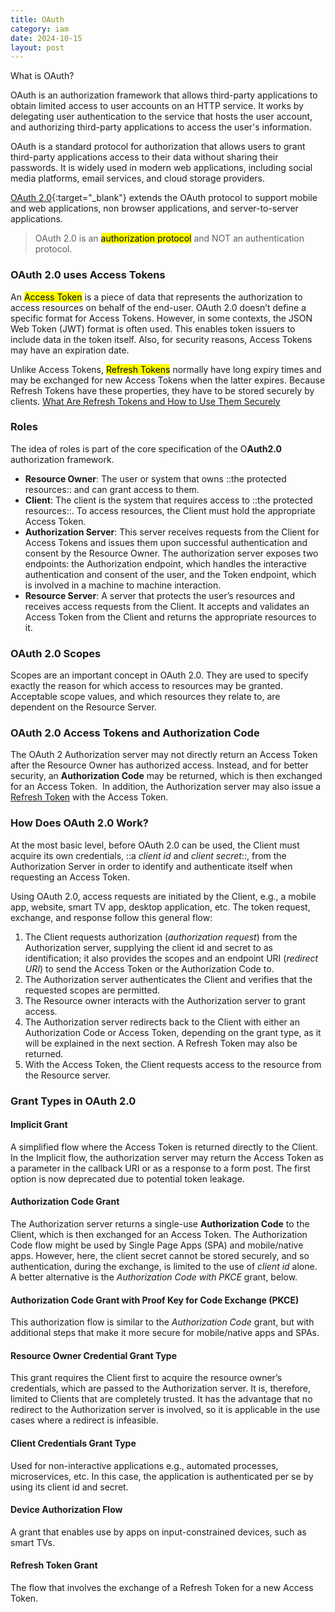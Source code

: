 ```yaml
---
title: OAuth
category: iam
date: 2024-10-15
layout: post
---
```


What is OAuth?

OAuth is an authorization framework that allows third-party applications to obtain limited access to user accounts on an HTTP service. It works by delegating user authentication to the service that hosts the user account, and authorizing third-party applications to access the user's information.

OAuth is a standard protocol for authorization that allows users to grant third-party applications access to their data without sharing their passwords. It is widely used in modern web applications, including social media platforms, email services, and cloud storage providers.

[OAuth 2.0](https://datatracker.ietf.org/doc/html/rfc6749){:target="_blank"} extends the OAuth protocol to support mobile and web applications, non browser applications, and server-to-server applications.

> OAuth 2.0 is an <mark>authorization protocol</mark> and NOT an authentication protocol.

### OAuth 2.0 uses Access Tokens

An <mark>Access Token</mark> is a piece of data that represents the authorization to access resources on behalf of the end-user. OAuth 2.0 doesn’t define a specific format for Access Tokens. However, in some contexts, the JSON Web Token (JWT) format is often used. This enables token issuers to include data in the token itself. Also, for security reasons, Access Tokens may have an expiration date.

Unlike Access Tokens, <mark>Refresh Tokens</mark> normally have long expiry times and may be exchanged for new Access Tokens when the latter expires. Because Refresh Tokens have these properties, they have to be stored securely by clients. [What Are Refresh Tokens and How to Use Them Securely](https://auth0.com/blog/refresh-tokens-what-are-they-and-when-to-use-them/)

### Roles

The idea of roles is part of the core specification of the O**Auth2.0** authorization framework.

- **Resource Owner**: The user or system that owns ::the protected resources:: and can grant access to them.
- **Client**: The client is the system that requires access to ::the protected resources::. To access resources, the Client must hold the appropriate Access Token.
- **Authorization Server**: This server receives requests from the Client for Access Tokens and issues them upon successful authentication and consent by the Resource Owner. The authorization server exposes two endpoints: the Authorization endpoint, which handles the interactive authentication and consent of the user, and the Token endpoint, which is involved in a machine to machine interaction.
- **Resource Server**: A server that protects the user’s resources and receives access requests from the Client. It accepts and validates an Access Token from the Client and returns the appropriate resources to it.

### OAuth 2.0 Scopes

Scopes are an important concept in OAuth 2.0. They are used to specify exactly the reason for which access to resources may be granted. Acceptable scope values, and which resources they relate to, are dependent on the Resource Server.

### OAuth 2.0 Access Tokens and Authorization Code

The OAuth 2 Authorization server may not directly return an Access Token after the Resource Owner has authorized access. Instead, and for better security, an **Authorization Code** may be returned, which is then exchanged for an Access Token.  In addition, the Authorization server may also issue a [Refresh Token](craftdocs://open?blockId=19718A58-F0AE-45EE-B571-0FE2C72C51D3&spaceId=8332e8dd-e44a-499d-bfdb-6f961f4c3a1c) with the Access Token.

### How Does OAuth 2.0 Work?

At the most basic level, before OAuth 2.0 can be used, the Client must acquire its own credentials, ::a *client id* and *client secret*::, from the Authorization Server in order to identify and authenticate itself when requesting an Access Token.

Using OAuth 2.0, access requests are initiated by the Client, e.g., a mobile app, website, smart TV app, desktop application, etc. The token request, exchange, and response follow this general flow:

1. The Client requests authorization (*authorization request*) from the Authorization server, supplying the client id and secret to as identification; it also provides the scopes and an endpoint URI (*redirect URI*) to send the Access Token or the Authorization Code to.
2. The Authorization server authenticates the Client and verifies that the requested scopes are permitted.
3. The Resource owner interacts with the Authorization server to grant access.
4. The Authorization server redirects back to the Client with either an Authorization Code or Access Token, depending on the grant type, as it will be explained in the next section. A Refresh Token may also be returned.
5. With the Access Token, the Client requests access to the resource from the Resource server.

### Grant Types in OAuth 2.0

#### **Implicit Grant**

A simplified flow where the Access Token is returned directly to the Client. In the Implicit flow, the authorization server may return the Access Token as a parameter in the callback URI or as a response to a form post. The first option is now deprecated due to potential token leakage.

#### **Authorization Code Grant**

The Authorization server returns a single-use **Authorization Code** to the Client, which is then exchanged for an Access Token. The Authorization Code flow might be used by Single Page Apps (SPA) and mobile/native apps. However, here, the client secret cannot be stored securely, and so authentication, during the exchange, is limited to the use of *client id* alone. A better alternative is the *Authorization Code with PKCE* grant, below.

#### **Authorization Code Grant with Proof Key for Code Exchange (PKCE)**

This authorization flow is similar to the *Authorization Code* grant, but with additional steps that make it more secure for mobile/native apps and SPAs.

#### **Resource Owner Credential Grant Type**

This grant requires the Client first to acquire the resource owner’s credentials, which are passed to the Authorization server. It is, therefore, limited to Clients that are completely trusted. It has the advantage that no redirect to the Authorization server is involved, so it is applicable in the use cases where a redirect is infeasible.

#### **Client Credentials Grant Type**

Used for non-interactive applications e.g., automated processes, microservices, etc. In this case, the application is authenticated per se by using its client id and secret.

#### **Device Authorization Flow**

A grant that enables use by apps on input-constrained devices, such as smart TVs.

#### **Refresh Token Grant**

The flow that involves the exchange of a Refresh Token for a new Access Token.
